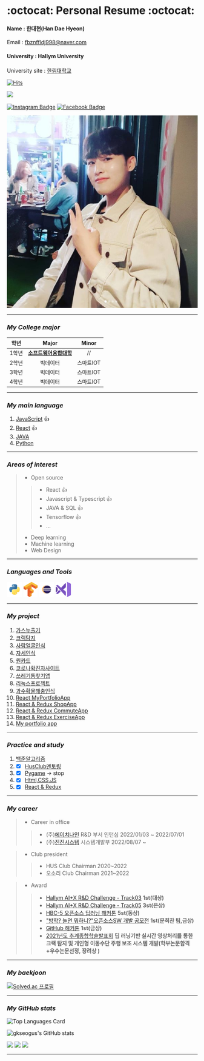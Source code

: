 # :octocat: **Personal Resume :octocat:**
<h4> Name : 한대현(Han Dae Hyeon) </h4>

Email : <fbznffldj998@naver.com> 

<h4> University : Hallym University </h4>

University site : [한림대학교][hallym]  

[![Hits](https://hits.seeyoufarm.com/api/count/incr/badge.svg?url=https%3A%2F%2Fgithub.com%2Fgkseogus&count_bg=%23111331&title_bg=%23F90213&icon=nestjs.svg&icon_color=%23000000&title=HI&edge_flat=false)](https://hits.seeyoufarm.com)

<img src="https://img.shields.io/github/followers/gkseogus?style=social">

[![Instagram Badge](https://img.shields.io/badge/-Instagram-dd2a7b?style=flat-square&logo=instagram&logoColor=white&link=https://www.instagram.com/hf1_00/)](https://www.instagram.com/hf1_00/)
[![Facebook Badge](https://img.shields.io/badge/-Facebook-1877f2?style=flat-square&logo=facebook&logoColor=white&link=https://www.facebook.com/profile.php?id=100007702273888)](https://www.facebook.com/profile.php?id=100007702273888) 

![my icon](/Myicon.PNG)

-----------------------

### *My College major*
|학년|Major|Minor|
|:---:|:---:|:---:|
|1학년|**[소프트웨어융합대학](https://www.hallym.ac.kr/hallym_univ/sub01/cP14.html)**|//|
|2학년|빅데이터|스마트IOT|
|3학년|빅데이터|스마트IOT|
|4학년|빅데이터|스마트IOT|

-----------------------

### *My main language*
1. [JavaScript][Javascript] 👍
2. [React][React] 👍
3. [JAVA][JAVA]
4. [Python][Python] 

-----------------------

### *Areas of interest*

> * Open source
>> *  React 👍
>> *  Javascript & Typescript 👍
>> *  JAVA & SQL 👍
>> *  Tensorflow 👍
>> * ...
> *  Deep learning
> *  Machine learning
> *  Web Design

-----------------------

### *Languages and Tools*
<code><img height="40" src="https://github.com/gkseogus/RESUME/blob/main/Python_icon.png"></code>
<code><img height="40" src="https://github.com/gkseogus/RESUME/blob/main/TF_icon.png"></code>
<code><img height="40" src="https://github.com/gkseogus/RESUME/blob/main/Eclipse_icon.png"></code>
<code><img height="40" src="https://github.com/gkseogus/RESUME/blob/main/VScode_icon.png"></code>

-----------------------

### *My project*
1. [가스누출기](https://github.com/gkseogus/GasLeak_Detector)
2. [크랙탐지](https://github.com/gkseogus/DeepLearning_CreakDetection)
3. [사람얼굴인식](https://github.com/gkseogus/Video_processing_project)
4. [자세인식](https://github.com/gkseogus/Human-Activity)
5. [원카드](https://github.com/gkseogus/OneCard_Project)
6. [코로나확진자사이트](https://github.com/gkseogus/Corona-related-projects)
7. [쓰레기통찾기앱](https://github.com/gkseogus/trashcan) 
8. [리눅스프로젝트](https://github.com/gkseogus/LinuxProject)
9. [과수확물해충인식](https://github.com/gkseogus/DeepLearing_FruitCrops)
10. [React MyPortfolioApp](https://github.com/gkseogus/React_MyPortfolioApp)
11. [React & Redux ShopApp](https://github.com/gkseogus/React_shopApp)
12. [React & Redux CommuteApp](https://github.com/gkseogus/React_commuteApp)
13. [React & Redux ExerciseApp](https://github.com/gkseogus/React_exerciseApp)
14. [My portfolio app](https://han-portfolio.com/)
-----------------------

### *Practice and study*
1. [백준알고리즘](https://github.com/gkseogus/BK_Algorithm)
2. - [x] [HusClub멘토링](https://github.com/gkseogus/HusClub_mentoring)
3. - [x] [Pygame](https://github.com/gkseogus/PygamePractice) -> stop
4. - [x] [Html,CSS,JS](https://github.com/gkseogus/Exercise_website)
5. - [x] [React & Redux](https://github.com/gkseogus/React_Practice)

-----------------------

### *My career*
> * Career in office
>> * (주)[에이치나인] R&D 부서 인턴십 2022/01/03 ~ 2022/07/01 
>> * (주)[진진시스템] 시스템개발부 2022/08/07 ~  


> * Club president
>> *  HUS Club Chairman 2020~2022 
>> *  오소리 Club Chairman 2021~2022

> * Award
>> * [Hallym AI+X R&D Challenge - Track03](https://www.kaggle.com/c/hallym-2021-1-aicomp03) **1st(대상)**
>> * [Hallym AI+X R&D Challenge - Track05](https://www.kaggle.com/c/hallym-2021-2-aicomp05) **3st(은상)**
>> * [HBC-5 오픈소스 딥러닝 해커톤](https://hlsw.hallym.ac.kr/index.php?mt=page&mp=5_2&mm=oxbbs&oxid=2&cpage=1&key=&val=&CAT_ID=&BID=547&cmd=view) **5st(동상)**
>> * ["방학? 놀면 뭐하니?"오픈소스SW 개발 공모전](https://hlsw.hallym.ac.kr/index.php?mt=page&mp=5_2&mm=oxbbs&oxid=2&cpage=1&key=&val=&CAT_ID=0&BID=492&cmd=view) **1st(문희찬 팀,금상)**
>> * [GitHub 해커톤](https://hlsw.hallym.ac.kr/index.php?mt=page&mp=5_2&mm=oxbbs&oxid=2&cpage=1&key=&val=&CAT_ID=0&BID=540&cmd=view) **1st(금상)**
>> * [2021년도 추계종합학술발표회](https://conf.kics.or.kr/) **딥 러닝기반 실시간 영상처리를 통한 크랙 탐지 및 개인형 이동수단 주행 보조 시스템 개발(학부논문합격+우수논문선정, 장려상 )**

-----------------------

### *My baekjoon*
[![Solved.ac
프로필](http://mazassumnida.wtf/api/v2/generate_badge?boj=fbznffldj998)](https://solved.ac/fbznffldj998)

-----------------------

### *My GitHub stats*
![Top Languages Card](https://github-readme-stats.vercel.app/api/top-langs/?username=gkseogus&layout=compact)

![gkseogus's GitHub stats](https://github-readme-stats.vercel.app/api?username=gkseogus&show_icons=true&theme=radical)

![](https://github-profile-summary-cards.vercel.app/api/cards/repos-per-language?username=gkseogus&theme=vue)
![](https://github-profile-summary-cards.vercel.app/api/cards/most-commit-language?username=gkseogus&theme=vue)
![](https://github-profile-summary-cards.vercel.app/api/cards/profile-details?username=gkseogus&theme=vue)

-----------------------
 
[hallym]: https://www.hallym.ac.kr
[Python]: https://www.python.org
[React]: https://ko.reactjs.org/
[JAVA]: https://www.java.com/ko/
[Javascript]: https://ko.javascript.info/
[에이치나인]: https://www.hnine.com/
[진진시스템]: https://jinjin.co.kr/main.do
